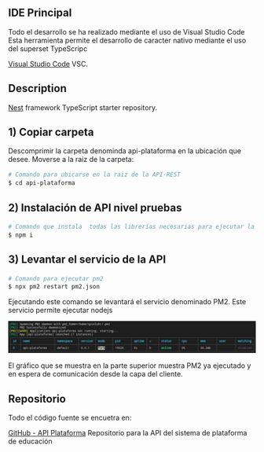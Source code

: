 ## IDE Principal

Todo el desarrollo se ha realizado mediante el uso de Visual Studio Code
Esta herramienta permite el desarrollo de caracter nativo mediante el uso del superset TypeScripc

[Visual Studio Code](https://ionicframework.com/docs/components) VSC.

## Description

[Nest](https://github.com/nestjs/nest) framework TypeScript starter repository.

## 1) Copiar carpeta

Descomprimir la carpeta denominda api-plataforma en la ubicación que desee.
Moverse a la raiz de la carpeta:

```bash
# Comando para ubicarse en la raiz de la API-REST
$ cd api-plataforma
```

## 2) Instalación de API nivel pruebas

```bash
# Comando que instala  todas las librerías necesarias para ejecutar la API-REST
$ npm i
```

## 3) Levantar el servicio de la API

```bash
# Comando para ejecutar pm2
$ npx pm2 restart pm2.json
```

Ejecutando este comando se levantará el servicio denominado PM2.
Este servicio permite ejecutar nodejs

![alt text](./assets/pm2_ejecucion.jpg)

El gráfico que se muestra en la parte superior muestra PM2 ya ejecutado y en espera de comunicación desde la capa del cliente.

## Repositorio

Todo el código fuente se encuetra en:

[GitHub - API Plataforma](https://github.com/DM-UOC/api-plataforma/tree/desarrollo_nestjs) Repositorio para la API del sistema de plataforma de educación
